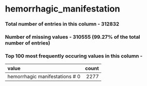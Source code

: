 
# hemorrhagic_manifestation

### Total number of entries in this column - 312832

### Number of missing values - 310555 (99.27% of the total number of entries)

### Top 100 most frequently occuring values in this column -

| value                          |   count |
|:-------------------------------|--------:|
| hemorrhagic manifestations # 0 |    2277 |
